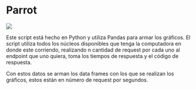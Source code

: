 # Parrot

![](https://wallup.net/wp-content/uploads/2016/10/12/293916-parrot-birds-colorful-flying-748x421.jpg)

Este script está hecho en Python y utiliza Pandas para armar los gráficos. El script utiliza todos los núcleos disponibles que tenga la computadora en donde este corriendo, realizando n cantidad de request por cada uno al endpoint que uno quiera, toma los tiempos de respuesta y el código de respuesta.

Con estos datos se arman los data frames con los que se realizan los gráficos, estos están en número de request por segundos.

